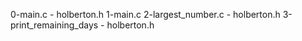 0-main.c - holberton.h
1-main.c
2-largest_number.c - holberton.h
3-print_remaining_days - holberton.h
